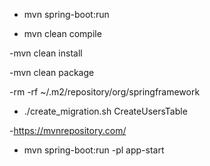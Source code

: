 -  mvn spring-boot:run

- mvn clean compile

-mvn clean install

-mvn clean package

-rm -rf ~/.m2/repository/org/springframework


- ./create_migration.sh CreateUsersTable

-https://mvnrepository.com/

- mvn spring-boot:run -pl app-start



